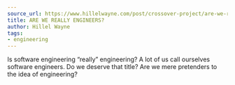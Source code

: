```yaml
---
source_url: https://www.hillelwayne.com/post/crossover-project/are-we-really-engineers/
title: ARE WE REALLY ENGINEERS?
author: Hillel Wayne
tags:
- engineering
---
```

Is software engineering “really” engineering? A lot of us call ourselves software engineers. Do we deserve that title? Are we mere pretenders to the idea of engineering?
